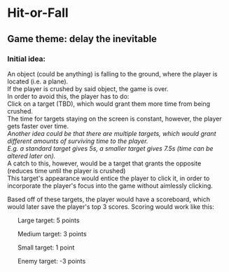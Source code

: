 # Hit-or-Fall
## Game theme: delay the inevitable
### Initial idea:
<p>An object (could be anything) is falling to the ground, where the player is located (i.e. a plane).<br>
If the player is crushed by said object, the game is over.<br>
In order to avoid this, the player has to do:<br>
Click on a target (TBD), which would grant them more time from being crushed.<br>
The time for targets staying on the screen is constant, however, the player gets faster over time.<br>
<i>Another idea could be that there are multiple targets, which would grant different amounts of surviving time to the player.</i><br>
<i>E.g. a standard target gives 5s, a smaller target gives 7.5s (time can be altered later on).</i><br>
A catch to this, however, would be a target that grants the opposite (reduces time until the player is crushed)<br>
This target's appearance would entice the player to click it, in order to incorporate the player's focus into the game without aimlessly clicking.<br>

Based off of these targets, the player would have a scoreboard, which would later save the player's top 3 scores.
Scoring would work like this:
<ol>Large target: 5 points</ol>
<ol>Medium target: 3 points</ol>
<ol>Small target: 1 point</ol>
<ol>Enemy target: -3 points</ol>
</p>
